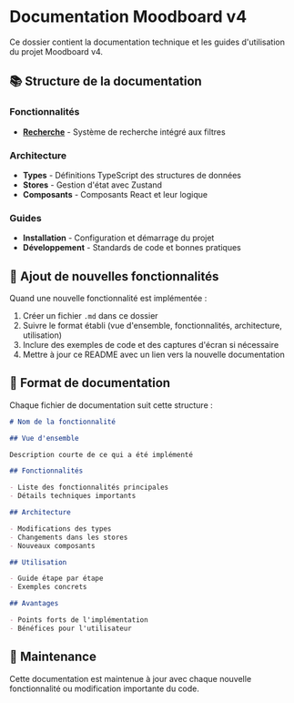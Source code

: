 # Documentation Moodboard v4

Ce dossier contient la documentation technique et les guides d'utilisation du projet Moodboard v4.

## 📚 Structure de la documentation

### Fonctionnalités

- **[Recherche](./SEARCH_FEATURE.md)** - Système de recherche intégré aux filtres

### Architecture

- **Types** - Définitions TypeScript des structures de données
- **Stores** - Gestion d'état avec Zustand
- **Composants** - Composants React et leur logique

### Guides

- **Installation** - Configuration et démarrage du projet
- **Développement** - Standards de code et bonnes pratiques

## 🚀 Ajout de nouvelles fonctionnalités

Quand une nouvelle fonctionnalité est implémentée :

1. Créer un fichier `.md` dans ce dossier
2. Suivre le format établi (vue d'ensemble, fonctionnalités, architecture, utilisation)
3. Inclure des exemples de code et des captures d'écran si nécessaire
4. Mettre à jour ce README avec un lien vers la nouvelle documentation

## 📝 Format de documentation

Chaque fichier de documentation suit cette structure :

```markdown
# Nom de la fonctionnalité

## Vue d'ensemble

Description courte de ce qui a été implémenté

## Fonctionnalités

- Liste des fonctionnalités principales
- Détails techniques importants

## Architecture

- Modifications des types
- Changements dans les stores
- Nouveaux composants

## Utilisation

- Guide étape par étape
- Exemples concrets

## Avantages

- Points forts de l'implémentation
- Bénéfices pour l'utilisateur
```

## 🔧 Maintenance

Cette documentation est maintenue à jour avec chaque nouvelle fonctionnalité ou modification importante du code.
